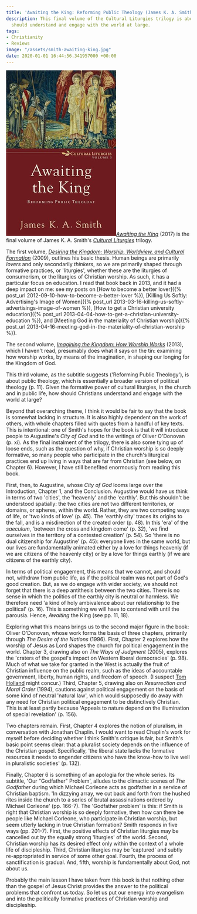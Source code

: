 ```yaml
---
title: 'Awaiting the King: Reforming Public Theology (James K. A. Smith)'
description: This final volume of the Cultural Liturgies trilogy is about how Christians
  should understand and engage with the world at large.
tags:
- Christianity
- Reviews
image: "/assets/smith-awaiting-king.jpg"
date: 2020-01-01 16:44:56.341957000 +00:00
---
```

[<img alt="Awaiting the King: Reforming Public Theology, by James K. A. Smith" src="/assets/smith-awaiting-king.jpg" class="alignright" />_Awaiting the King_](http://bakerpublishinggroup.com/books/awaiting-the-king/284550 "Awaiting the King: Reforming Public Theology, by James K. A. Smith") (2017) is the final volume of James K. A. Smith's [_Cultural Liturgies_](http://bakerpublishinggroup.com/series/cultural-liturgies) trilogy.

The first volume, [_Desiring the Kingdom: Worship, Worldview, and Cultural Formation_](http://bakerpublishinggroup.com/books/desiring-the-kingdom/284500) (2009), outlines his basic thesis. Human beings are primarily _lovers_ and only secondarily _thinkers_, so we are primarily shaped through formative practices, or 'liturgies', whether these are the liturgies of consumerism, or the liturgies of Christian worship. As such, it has a particular focus on education. I read that book back in 2013, and it had a deep impact on me: see my posts on [How to become a better lover]({% post_url 2012-09-10-how-to-become-a-better-lover %}), [Killing Us Softly: Advertising's Image of Women]({% post_url 2013-03-16-killing-us-softly-advertisings-image-of-women %}), [How to get a Christian university education]({% post_url 2013-04-04-how-to-get-a-christian-university-education %}), and [Meeting God in the materiality of Christian worship]({% post_url 2013-04-16-meeting-god-in-the-materiality-of-christian-worship %}).

The second volume, [_Imagining the Kingdom: How Worship Works_](http://bakerpublishinggroup.com/books/imagining-the-kingdom/284510) (2013), which I haven't read, presumably does what it says on the tin: examining how worship works, by means of the imagination, in shaping our longing for the Kingdom of God.

This third volume, as the subtitle suggests ('Reforming Public Theology'), is about public theology, which is essentially a broader version of political theology (p. 11). Given the formative power of cultural liturgies, in the church and in public life, how should Christians understand and engage with the world at large?

Beyond that overarching theme, I think it would be fair to say that the book is somewhat lacking in structure. It is also highly dependent on the work of others, with whole chapters filled with quotes from a handful of key texts. This is intentional: one of Smith's hopes for the book is that it will introduce people to Augustine's _City of God_ and to the writings of Oliver O'Donovan (p. xi). As the final instalment of the trilogy, there is also some tying up of loose ends, such as the question of why, if Christian worship is so deeply formative, so many people who participate in the church's liturgical practices end up living in ways that are far from Christian (see below, on Chapter 6). However, I have still benefited enormously from reading this book.

First, then, to Augustine, whose _City of God_ looms large over the Introduction, Chapter 1, and the Conclusion. Augustine would have us think in terms of two 'cities', the 'heavenly' and the 'earthly'. But this shouldn't be understood spatially: the two cities are not two different territories, or domains, or spheres, within the world. Rather, they are two competing ways of life, or 'two kinds of love' (p. 45). The 'earthly city' traces its origins to the fall, and is a misdirection of the created order (p. 48). In this 'era' of the _saeculum_, 'between the cross and kingdom come' (p. 32), 'we find ourselves in the territory of a contested creation' (p. 54). So 'there is no dual citizenship for Augustine' (p. 45): everyone lives in the same world, but our lives are fundamentally animated either by a love for things heavenly (if we are citizens of the heavenly city) or by a love for things earthly (if we are citizens of the earthly city).

In terms of political engagement, this means that we cannot, and should not, withdraw from public life, as if the political realm was not part of God's good creation. But, as we do engage with wider society, we should not forget that there is a deep antithesis between the two cities. There is no sense in which the politics of the earthly city is neutral or harmless. We therefore need 'a kind of holy ambivalence about our relationship to the political' (p. 16). This is something we will have to contend with until the parousia. Hence, _Awaiting_ the King (see pp. 11, 18).

Exploring what this means brings us to the second major figure in the book: Oliver O'Donovan, whose work forms the basis of three chapters, primarily through _The Desire of the Nations_ (1996). First, Chapter 2 explores how the worship of Jesus as Lord shapes the church for political engagement in the world. Chapter 3, drawing also on _The Ways of Judgment_ (2005), explores the 'craters of the gospel's impact on Western liberal democracies' (p. 98). Much of what we take for granted in the West is actually the fruit of Christian influence on the public realm, such as the ideas of accountable government, liberty, human rights, and freedom of speech. (I suspect [Tom Holland](https://www.tom-holland.org/books/dominion-the-making-of-the-western-mind-2/) might concur.) Third, Chapter 5, drawing also on _Resurrection and Moral Order_ (1994), cautions against political engagement on the basis of some kind of neutral 'natural law', which would supposedly do away with any need for Christian political engagement to be distinctively Christian. This is at least partly because 'Appeals to nature depend on the illumination of special revelation' (p. 156).

Two chapters remain. First, Chapter 4 explores the notion of pluralism, in conversation with Jonathan Chaplin. I would want to read Chaplin's work for myself before deciding whether I think Smith's critique is fair, but Smith's basic point seems clear: that a pluralist society depends on the influence of the Christian gospel. Specifically, 'the liberal state lacks the formative resources it needs to engender citizens who have the know-how to live well in pluralistic societies' (p. 132).

Finally, Chapter 6 is something of an apologia for the whole series. Its subtitle, 'Our "Godfather" Problem', alludes to the climactic scenes of _The Godfather_ during which Michael Corleone acts as godfather in a service of Christian baptism. 'In dizzying array, we cut back and forth from the hushed rites inside the church to a series of brutal assassinations ordered by Michael Corleone' (pp. 166-7). The 'Godfather problem' is this: if Smith is right that Christian worship is so deeply formative, then how can there be people like Michael Corleone, who participate in Christian worship, but seem utterly lacking in true Christian formation? Smith responds in five ways (pp. 201-7). First, the positive effects of Christian liturgies may be cancelled out by the equally strong 'liturgies' of the world. Second, Christian worship has its desired effect only within the context of a whole life of discipleship. Third, Christian liturgies may be 'captured' and subtly re-appropriated in service of some other goal. Fourth, the process of sanctification is gradual. And, fifth, worship is fundamentally about God, not about us.

Probably the main lesson I have taken from this book is that nothing other than the gospel of Jesus Christ provides the answer to the political problems that confront us today. So let us put our energy into evangelism and into the politically formative practices of Christian worship and discipleship.
